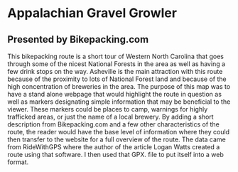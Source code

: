 # Appalachian Gravel Growler
## Presented by Bikepacking.com
This bikepacking route is a short tour of Western North Carolina that goes through some of the nicest National Forests in the area as well as having a few drink stops on the way.  Asheville is the main attraction with this route because of the proximity to lots of National Forest land and because of the high concentration of breweries in the area.  The purpose of this map was to have a stand alone webpage that would highlight the route in question as well as markers designating simple information that may be beneficial to the viewer.  These markers could be places to camp, warnings for highly trafficked areas, or just the name of a local brewery.  By adding a short description from Bikepacking.com and a few other characteristics of the route, the reader would have the base level of information where they could then transfer to the website for a full overview of the route.  The data came from RideWithGPS where the author of the article Logan Watts created a route using that software.  I then used that GPX. file to put itself into a web format.  
